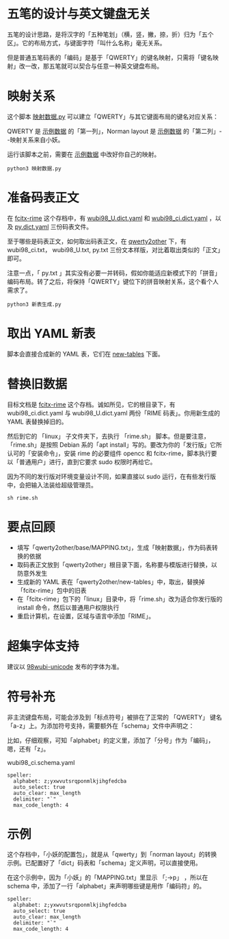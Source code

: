 
# 五笔的设计与英文键盘无关

五笔的设计思路，是将汉字的「五种笔划」（横，竖，撇，捺，折）归为「五个区」。它的布局方式，与键面字符「叫什么名称」毫无关系。

但是普通五笔码表的「编码」是基于「QWERTY」的键名映射，只需将「键名映射」改一改，那五笔就可以契合与任意一种英文键盘布局。

# 映射关系

这个脚本 [映射数据.py](https://github.com/98wb/qwerty2other/blob/master/%E6%98%A0%E5%B0%84%E6%95%B0%E6%8D%AE.py) 可以建立「QWERTY」与其它键面布局的键名对应关系：

QWERTY 是 [示例数据](https://github.com/98wb/qwerty2other/blob/master/base/MAPPING.txt) 的「第一列」，Norman layout 是 [示例数据](https://github.com/98wb/qwerty2other/blob/master/base/MAPPING.txt) 的「第二列」--映射关系来自小妖。

运行该脚本之前，需要在 [示例数据](https://github.com/98wb/qwerty2other/blob/master/base/MAPPING.txt) 中改好你自己的映射。

```````
python3 映射数据.py
```````

# 准备码表正文

在 [fcitx-rime](https://github.com/98wb/fcitx-rime) 这个存档中，有 [wubi98_U.dict.yaml](https://github.com/98wb/fcitx-rime/blob/master/wubi98_U.dict.yaml) 和 [wubi98_ci.dict.yaml](https://github.com/98wb/fcitx-rime/blob/master/wubi98_ci.dict.yaml) ，以及 [py.dict.yaml](https://github.com/98wb/fcitx-rime/blob/master/py.dict.yaml)  三份码表文件。

至于哪些是码表正文，如何取出码表正文，在 [qwerty2other](https://github.com/98wb/qwerty2other) 下，有 wubi98_ci.txt， wubi98_U.txt, py.txt 三份文本样版，对比着取出类似的「正文」即可。

注意一点，「 py.txt 」其实没有必要一并转码，假如你能适应新模式下的「拼音」编码布局。转了之后，将保持「QWERTY」键位下的拼音映射关系，这个看个人需求了。


``````
python3 新表生成.py
``````

# 取出 YAML 新表

脚本会直接合成新的 YAML 表，它们在 [new-tables](https://github.com/98wb/qwerty2other/tree/master/new-tables) 下面。

# 替换旧数据

目标文档是 [fcitx-rime](https://github.com/98wb/fcitx-rime) 这个存档。诚如所见，它的根目录下，有 wubi98_ci.dict.yaml 与 wubi98_U.dict.yaml 两份「RIME 码表」。你用新生成的 YAML 表替换掉旧的。

然后到它的 「linux」 子文件夹下，去执行 「rime.sh」 脚本。但是要注意，「rime.sh」是按照 Debian 系的「apt install」写的。要改为你的「发行版」它所认可的「安装命令」，安装 rime 的必要组件 opencc 和 fcitx-rime，脚本执行要以「普通用户」进行，直到它要求 sudo 权限时再给它。

因为不同的发行版对环境变量设计不同，如果直接以 sudo 运行，在有些发行版中，会把输入法装给超级管理员。

``````
sh rime.sh
``````

# 要点回顾

- 填写「qwerty2other/base/MAPPING.txt」，生成「映射数据」，作为码表转换的依据
- 取码表正文放到「qwerty2other」根目录下面，名称要与模版进行替换，以防意外发生
- 生成新的 YAML 表在「qwerty2other/new-tables」中，取出，替换掉「fcitx-rime」包中的旧表
- 在「fcitx-rime」包下的「linux」目录中，将「rime.sh」改为适合你发行版的 install 命令，然后以普通用户权限执行
- 重启计算机，在设置，区域与语言中添加「RIME」。


# 超集字体支持

建议以 [98wubi-unicode](https://github.com/yanhuacuo/98wubi-unicode) 发布的字体为准。


# 符号补充

非主流键盘布局，可能会涉及到「标点符号」被排在了正常的 「QWERTY」 键名「a-z」上。为添加符号支持，需要额外在「schema」文件中声明之：

比如，仔细观察，可知「alphabet」的定义里，添加了「分号」作为「编码」，嗯，还有「z」。

wubi98_ci.schema.yaml

`````
speller:
  alphabet: z;yxwvutsrqponmlkjihgfedcba
  auto_select: true
  auto_clear: max_length
  delimiter: "`"
  max_code_length: 4
`````

# 示例

这个存档中，「小妖的配置包」，就是从「qwerty」到「norman layout」的转换示例。已配置好了「dict」码表和「schema」定义声明，可以直接使用。

在这个示例中，因为「小妖」的「MAPPING.txt」里显示 「;→p」 ，所以在 schema 中，添加了一行「alphabet」来声明哪些键是用作「编码符」的。


`````
speller:
  alphabet: z;yxwvutsrqponmlkjihgfedcba
  auto_select: true
  auto_clear: max_length
  delimiter: "`"
  max_code_length: 4
`````

